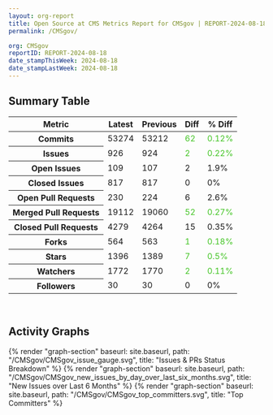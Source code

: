 ```yaml
---
layout: org-report
title: Open Source at CMS Metrics Report for CMSgov | REPORT-2024-08-18
permalink: /CMSgov/

org: CMSgov
reportID: REPORT-2024-08-18
date_stampThisWeek: 2024-08-18
date_stampLastWeek: 2024-08-18
---
```

<div class="summary-table">
  <table class="usa-table usa-table--borderless">
    <h2> Summary Table </h2>
    <thead>
      <tr>
        <th scope="col">Metric</th>
        <th scope="col">Latest</th>
        <th scope="col">Previous</th>
        <th scope="col">Diff</th>
        <th scope="col">% Diff</th>
      </tr>
    </thead>
    <tbody>
      <tr>
        <th scope="row">Commits</th>
        <td>53274</td>
        <td>53212</td>
        <td style="color: #45c527" >62</td>
        <td style="color: #45c527" >0.12%</td>
      </tr>
      <tr>
        <th scope="row">Issues</th>
        <td>926</td>
        <td>924</td>
        <td style="color: #45c527" >2</td>
        <td style="color: #45c527" >0.22%</td>
      </tr>
      <tr>
        <th scope="row">Open Issues</th>
        <td>109</td>
        <td>107</td>
        <td style="" >2</td>
        <td style="" >1.9%</td>
      </tr>
      <tr>
        <th scope="row">Closed Issues</th>
        <td>817</td>
        <td>817</td>
        <td style="" >0</td>
        <td style="" >0%</td>
      </tr>
      <tr>
        <th scope="row">Open Pull Requests</th>
        <td>230</td>
        <td>224</td>
        <td style="" >6</td>
        <td style="" >2.6%</td>
      </tr>
      <tr>
        <th scope="row">Merged Pull Requests</th>
        <td>19112</td>
        <td>19060</td>
        <td style="color: #45c527" >52</td>
        <td style="color: #45c527" >0.27%</td>
      </tr>
      <tr>
        <th scope="row">Closed Pull Requests</th>
        <td>4279</td>
        <td>4264</td>
        <td style="" >15</td>
        <td style="" >0.35%</td>
      </tr>
      <tr>
        <th scope="row">Forks</th>
        <td>564</td>
        <td>563</td>
        <td style="color: #45c527" >1</td>
        <td style="color: #45c527" >0.18%</td>
      </tr>
      <tr>
        <th scope="row">Stars</th>
        <td>1396</td>
        <td>1389</td>
        <td style="color: #45c527" >7</td>
        <td style="color: #45c527" >0.5%</td>
      </tr>
      <tr>
        <th scope="row">Watchers</th>
        <td>1772</td>
        <td>1770</td>
        <td style="color: #45c527" >2</td>
        <td style="color: #45c527" >0.11%</td>
      </tr>
      <tr>
        <th scope="row">Followers</th>
        <td>30</td>
        <td>30</td>
        <td style="" >0</td>
        <td style="" >0%</td>
      </tr>
    </tbody>
  </table>
</div>
<div class="graph-container">
  <br>
  <h2>Activity Graphs</h2>
  <div class="all-graphs">
    <!--- Issues/PRs Status Breakdown Graph -->
    {% render "graph-section" baseurl: site.baseurl, path: "/CMSgov/CMSgov_issue_gauge.svg", title: "Issues & PRs Status Breakdown" %}
    <!-- New Issues over Last 6 Months -->
    {% render "graph-section" baseurl: site.baseurl, path: "/CMSgov/CMSgov_new_issues_by_day_over_last_six_months.svg", title: "New Issues over Last 6 Months" %}
    <!-- Top Committers Bar Graph -->
    {% render "graph-section" baseurl: site.baseurl, path: "/CMSgov/CMSgov_top_committers.svg", title: "Top Committers" %}
  </div>
</div>